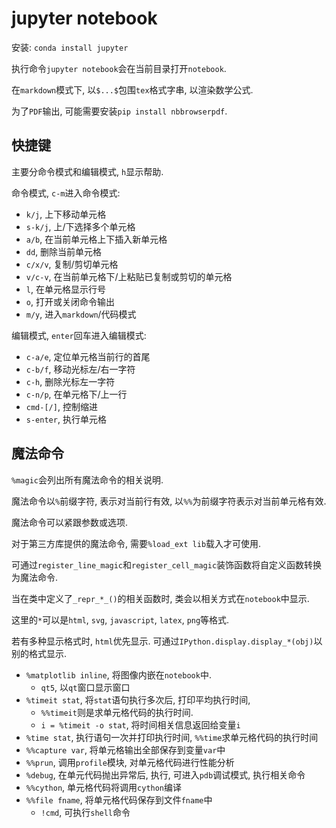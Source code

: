 # jupyter notebook

安装: `conda install jupyter`

执行命令`jupyter notebook`会在当前目录打开`notebook`.

在`markdown`模式下, 以`$...$`包围`tex`格式字串, 以渲染数学公式.

为了`PDF`输出, 可能需要安装`pip install nbbrowserpdf`.

## 快捷键

主要分命令模式和编辑模式, `h`显示帮助.

命令模式, `c-m`进入命令模式:
* `k/j`, 上下移动单元格
* `s-k/j`, 上/下选择多个单元格
* `a/b`, 在当前单元格上下插入新单元格
* `dd`, 删除当前单元格
* `c/x/v`, 复制/剪切单元格
* `v/c-v`, 在当前单元格下/上粘贴已复制或剪切的单元格
* `l`, 在单元格显示行号
* `o`, 打开或关闭命令输出 
* `m/y`, 进入`markdown`/代码模式

编辑模式, `enter`回车进入编辑模式:
* `c-a/e`, 定位单元格当前行的首尾
* `c-b/f`, 移动光标左/右一字符
* `c-h`, 删除光标左一字符
* `c-n/p`, 在单元格下/上一行
* `cmd-[/]`, 控制缩进
* `s-enter`, 执行单元格


## 魔法命令

`%magic`会列出所有魔法命令的相关说明.

魔法命令以`%`前缀字符, 表示对当前行有效, 以`%%`为前缀字符表示对当前单元格有效.

魔法命令可以紧跟参数或选项.

对于第三方库提供的魔法命令, 需要`%load_ext lib`载入才可使用.

可通过`register_line_magic`和`register_cell_magic`装饰函数将自定义函数转换为魔法命令.

当在类中定义了`_repr_*_()`的相关函数时, 类会以相关方式在`notebook`中显示. 

这里的`*`可以是`html`, `svg`, `javascript`, `latex`, `png`等格式.

若有多种显示格式时, `html`优先显示. 可通过`IPython.display.display_*(obj)`以别的格式显示.

* `%matplotlib inline`, 将图像内嵌在`notebook`中.
  * `qt5`, 以`qt`窗口显示窗口
* `%timeit stat`, 将`stat`语句执行多次后, 打印平均执行时间, 
  * `%%timeit`则是求单元格代码的执行时间.
  * `i = %timeit -o stat`, 将时间相关信息返回给变量`i`
* `%time stat`, 执行语句一次并打印执行时间, `%%time`求单元格代码的执行时间
* `%%capture var`, 将单元格输出全部保存到变量`var`中
* `%%prun`, 调用`profile`模块, 对单元格代码进行性能分析
* `%debug`, 在单元代码抛出异常后, 执行, 可进入`pdb`调试模式, 执行相关命令
* `%%cython`, 单元格代码将调用`cython`编译
* `%%file fname`, 将单元格代码保存到文件`fname`中
  * `!cmd`, 可执行`shell`命令
